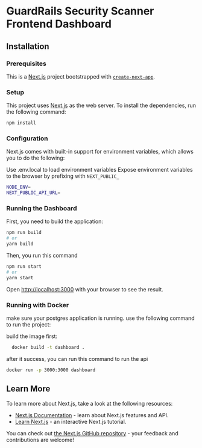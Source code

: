 # GuardRails Security Scanner Frontend Dashboard

## Installation
### Prerequisites

This is a [Next.js](https://nextjs.org/) project bootstrapped with [`create-next-app`](https://github.com/vercel/next.js/tree/canary/packages/create-next-app).

### Setup

This project uses [Next.js](https://nextjs.org/) as the web server. To install the dependencies, run the following command:

```bash
npm install
```

### Configuration
Next.js comes with built-in support for environment variables, which allows you to do the following:

Use .env.local to load environment variables
Expose environment variables to the browser by prefixing with `NEXT_PUBLIC_`

```bash
NODE_ENV=
NEXT_PUBLIC_API_URL=
```

### Running the Dashboard

First, you need to build the application:

```bash
npm run build
# or
yarn build
```

Then, you run this command

```bash
npm run start
# or
yarn start
```

Open [http://localhost:3000](http://localhost:3000) with your browser to see the result.

### Running with Docker

make sure your postgres application is running. use the following command to run the project:

build the image first:
```bash
  docker build -t dashboard .
```

after it success, you can run this command to run the api
```bash
docker run -p 3000:3000 dashboard
```


## Learn More

To learn more about Next.js, take a look at the following resources:

- [Next.js Documentation](https://nextjs.org/docs) - learn about Next.js features and API.
- [Learn Next.js](https://nextjs.org/learn) - an interactive Next.js tutorial.

You can check out [the Next.js GitHub repository](https://github.com/vercel/next.js/) - your feedback and contributions are welcome!

